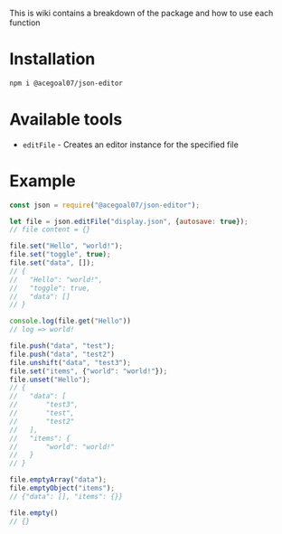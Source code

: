This is wiki contains a breakdown of the package and how to use each function

# Installation
```sh
npm i @acegoal07/json-editor
```

# Available tools
* `editFile` - Creates an editor instance for the specified file

# Example
```js
const json = require("@acegoal07/json-editor");

let file = json.editFile("display.json", {autosave: true});
// file content = {}

file.set("Hello", "world!");
file.set("toggle", true);
file.set("data", []);
// {
//   "Hello": "world!",
//   "toggle": true,
//   "data": []
// }

console.log(file.get("Hello"))
// log => world!

file.push("data", "test");
file.push("data", "test2")
file.unshift("data", "test3");
file.set("items", {"world": "world!"});
file.unset("Hello");
// {
//   "data": [
//       "test3",
//       "test",
//       "test2"
//   ],
//   "items": {
//       "world": "world!"
//   }
// }

file.emptyArray("data");
file.emptyObject("items");
// {"data": [], "items": {}}

file.empty()
// {}
```